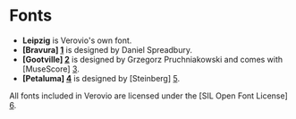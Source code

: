 # Fonts

* **Leipzig** is Verovio's own font. 
* **[Bravura] [1]** is designed by Daniel Spreadbury. 
* **[Gootville] [2]** is designed by Grzegorz Pruchniakowski and comes with [MuseScore] [3].
* **[Petaluma] [4]** is designed by [Steinberg] [5].

All fonts included in Verovio are licensed under the [SIL Open Font License] [6].

[1]: https://github.com/steinbergmedia/bravura "Bravura Font"
[2]: https://github.com/musescore/MuseScore/tree/master/fonts/gootville "Gootville Font"
[3]: https://musescore.org/ "MuseScore"
[4]: https://github.com/steinbergmedia/petaluma "Petaluma"
[5]: https://www.steinberg.net/ "Steinberg"
[6]: http://scripts.sil.org/cms/scripts/page.php?item_id=OFL "SIL Open Font License"
